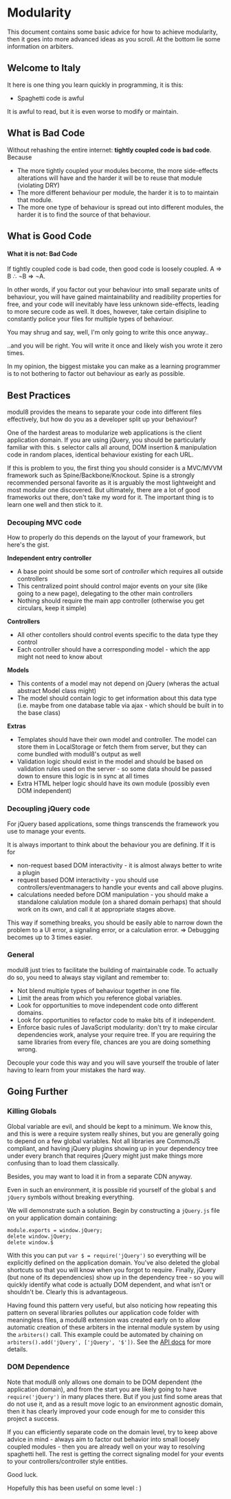 # Modularity

This document contains some basic advice for how to achieve modularity,
then it goes into more advanced ideas as you scroll. At the bottom lie some information on arbiters.

## Welcome to Italy

It here is one thing you learn quickly in programming, it is this:

- Spaghetti code is awful

It is awful to read, but it is even worse to modify or maintain.

## What is Bad Code

Without rehashing the entire internet: **tightly coupled code is bad code**. Because

- The more tightly coupled your modules become, the more side-effects alterations will have and the harder it will be to reuse that module (violating DRY)
- The more different behaviour per module, the harder it is to to maintain that module.
- The more one type of behaviour is spread out into different modules, the harder it is to find the source of that behaviour.

## What is Good Code

#### What it is not: Bad Code
If tightly coupled code is bad code, then good code is loosely coupled. A ⇒ B ∴ ¬B ⇒ ¬A.

In other words, if you factor out your behaviour into small separate units of behaviour, you will have gained maintainability and
readibility properties for free, and your code will inevitably have less unknown side-effects, leading to more secure code as well.
It does, however, take certain disipline to constantly police your files for multiple types of behaviour.

You may shrug and say, well, I'm only going to write this once anyway..

..and you will be right. You will write it once and likely wish you wrote it zero times.

In my opinion, the biggest mistake you can make as a learning programmer is to not bothering to factor out behaviour as early as possible.
*</advice>*


## Best Practices

modul8 provides the means to separate your code into different files effectively, but how do you as a developer split up your behaviour?

One of the hardest areas to modularize web applications is the client application domain. If you are using jQuery,
you should be particularly familiar with this. `$` selector calls all around, DOM insertion & manipulation code
in random places, identical behaviour existing for each URL.

If this is problem to you, the first thing you should consider is a MVC/MVVM framework such as Spine/Backbone/Knockout.
Spine is a strongly recommended personal favorite as it is arguably the most lightweight and most modular one discovered.
But ultimately, there are a lot of good frameworks out there, don't take my word for it. The important thing is to learn one well and then stick to it.

### Decouping MVC code
How to properly do this depends on the layout of your framework, but here's the gist.

**Independent entry controller**

- A base point should be some sort of _controller_ which requires all outside controllers
- This centralized point should control major events on your site (like going to a new page), delegating to the other main controllers
- Nothing should require the main app controller (otherwise you get circulars, keep it simple)

**Controllers**

- All other contollers should control events specific to the data type they control
- Each controller should have a corresponding model - which the app might not need to know about

**Models**

- This contents of a model may not depend on jQuery (wheras the actual abstract Model class might)
- The model should contain logic to get information about this data type (i.e. maybe from one database table via ajax - which should be built in to the base class)

**Extras**

- Templates should have their own model and controller. The model can store them in LocalStorage or fetch them from server, but they can come bundled with modul8's output as well
- Validation logic should exist in the model and should be based on validation rules used on the server - so some data should be passed down to ensure this logic is in sync at all times
- Extra HTML helper logic should have its own module (possibly even DOM independent)

### Decoupling jQuery code
For jQuery based applications, some things transcends the framework you use to manage your events.

It is always important to think about the behaviour you are defining. If it is for

- non-request based DOM interactivity - it is almost always better to write a plugin
- request based DOM interactivity - you should use controllers/eventmanagers to handle your events and call above plugins.
- calculations needed before DOM manipulation - you should make a standalone calulation module (on a shared domain perhaps) that should work on its own,
 and call it at appropriate stages above.

This way if something breaks, you should be easily able to narrow down the problem to a UI error, a signaling error, or a calculation error.
⇒ Debugging becomes up to 3 times easier.

### General

modul8 just tries to facilitate the building of maintainable code. To actually do so, you need to always stay vigilant and remember to:

- Not blend multiple types of behaviour together in one file.
- Limit the areas from which you reference global variables.
- Look for opportunities to move independent code onto different domains.
- Look for opportunities to refactor code to make bits of it independent.
- Enforce basic rules of JavaScript modularity: don't try to make circular dependencies work, analyse your require tree.
 If you are requiring the same libraries from every file, chances are you are doing something wrong.

Decouple your code this way and you will save yourself the trouble of later having to learn from your mistakes the hard way.

## Going Further

### Killing Globals

Global variable are evil, and should be kept to a minimum. We know this, and this is were a require system really shines, but you are generally
going to depend on a few global variables. Not all libraries are CommonJS compliant, and having jQuery plugins showing up in your
dependency tree under every branch that requires jQuery might just make things more confusing than to load them classically.

Besides, you may want to load it in from a separate CDN anyway.

Even in such an environment, it is possible rid yourself of the global `$` and `jQuery` symbols without breaking everything.

We will demonstrate such a solution. Begin by constructing a `jQuery.js` file on your application domain containing:

    module.exports = window.jQuery;
    delete window.jQuery;
    delete window.$

With this you can put `var $ = require('jQuery')` so everything will be explicitly defined on the application domain.
You've also deleted the global shortcuts so that you will know when you forgot to require. Finally, jQuery (but none of its dependencies)
show up in the dependency tree - so you will quickly identify what code is actually DOM dependent, and what isn't or shouldn't be.
Clearly this is advantageous.

Having found this pattern very useful, but also noticing how repeating this pattern on several libraries pollutes our application
code folder with meaningless files, a modul8 extension was created early on to allow automatic creation of these arbiters in the
internal module system by using the `arbiters()` call.
This example could be automated by chaining on `arbiters().add('jQuery', ['jQuery', '$'])`. See the [API docs](api.html) for more details.

### DOM Dependence
Note that modul8 only allows one domain to be DOM dependent (the application domain), and from the start you are likely going to have
`require('jQuery')` in many places there. But if you just find some areas that do not use it, and as a result move logic to an
environment agnostic domain, then it has clearly improved your code enough for me to consider this project a success.

If you can efficiently separate code on the domain level, try to keep above advice in mind -
always aim to factor out behavior into small loosely coupled modules - then you are already
well on your way to resolving spaghetti hell. The rest is getting the correct signaling model for your events to your controllers/controller style entities.

Good luck.

Hopefully this has been useful on some level : )

